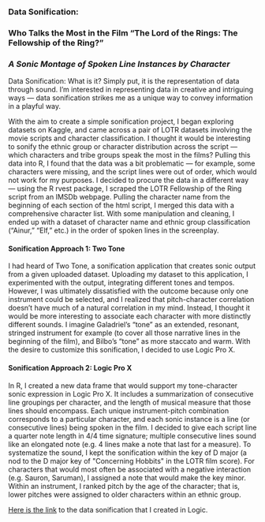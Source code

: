 ### Data Sonification:
### Who Talks the Most in the Film “The Lord of the Rings: The Fellowship of the Ring?”
### *A Sonic Montage of Spoken Line Instances by Character*

Data Sonification: What is it? Simply put, it is the representation of data through sound.
I’m interested in representing data in creative and intriguing ways — data sonification strikes me as a unique way to convey information in a playful way.

With the aim to create a simple sonification project, I began exploring datasets on Kaggle, and came across a pair of LOTR datasets involving the movie scripts and character classification. I thought it would be interesting to sonify the ethnic group or character distribution across the script — which characters and tribe groups speak the most in the films?
Pulling this data into R, I found that the data was a bit problematic — for example, some characters were missing, and the script lines were out of order, which would not work for my purposes. I decided to procure the data in a different way — using the R rvest package, I scraped the LOTR Fellowship of the Ring script from an IMSDb webpage. Pulling the character name from the beginning of each <b></b> section of the html script, I merged this data with a comprehensive character list. 
With some manipulation and cleaning, I ended up with a dataset of character name and ethnic group classification (“Ainur,” “Elf,” etc.) in the order of spoken lines in the screenplay.

#### Sonification Approach 1: Two Tone
I had heard of Two Tone, a sonification application that creates sonic output from a given uploaded dataset. Uploading my dataset to this application, I experimented with the output, integrating different tones and tempos. However, I was ultimately dissatisfied with the outcome because only one instrument could be selected, and I realized that pitch-character correlation doesn’t have much of a natural correlation in my mind. Instead, I thought it would be more interesting to associate each character with more distinctly different sounds. I imagine Galadriel’s “tone” as an extended, resonant, stringed instrument for example (to cover all those narrative lines in the beginning of the film), and Bilbo’s “tone” as more staccato and warm. With the desire to customize this sonification, I decided to use Logic Pro X.

#### Sonification Approach 2: Logic Pro X
In R, I created a new data frame that would support my tone-character sonic expression in Logic Pro X. It includes a summarization of consecutive line groupings per character, and the length of musical measure that those lines should encompass. Each unique instrument-pitch combination corresponds to a particular character, and each sonic instance is a line (or consecutive lines) being spoken in the film. I decided to give each script line a quarter note length in 4/4 time signature; multiple consecutive lines sound like an elongated note (e.g. 4 lines make a note that last for a measure). To systematize the sound, I kept the sonification within the key of D major (a nod to the D major key of "Concerning Hobbits" in the LOTR film score). For characters that would most often be associated with a negative interaction (e.g. Sauron, Saruman), I assigned a note that would make the key minor. Within an instrument, I ranked pitch by the age of the character; that is, lower pitches were assigned to older characters within an ethnic group.

[Here is the link](https://soundcloud.com/aurawalmer/data-sonification-lotr?utm_source=clipboard&utm_medium=text&utm_campaign=social_sharing#t=2:50 "SoundCloud") to the data sonification that I created in Logic. 

